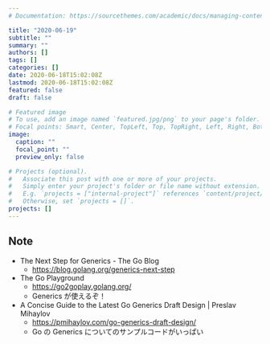```yaml
---
# Documentation: https://sourcethemes.com/academic/docs/managing-content/

title: "2020-06-19"
subtitle: ""
summary: ""
authors: []
tags: []
categories: []
date: 2020-06-18T15:02:08Z
lastmod: 2020-06-18T15:02:08Z
featured: false
draft: false

# Featured image
# To use, add an image named `featured.jpg/png` to your page's folder.
# Focal points: Smart, Center, TopLeft, Top, TopRight, Left, Right, BottomLeft, Bottom, BottomRight.
image:
  caption: ""
  focal_point: ""
  preview_only: false

# Projects (optional).
#   Associate this post with one or more of your projects.
#   Simply enter your project's folder or file name without extension.
#   E.g. `projects = ["internal-project"]` references `content/project/deep-learning/index.md`.
#   Otherwise, set `projects = []`.
projects: []
---
```


## Note

* The Next Step for Generics - The Go Blog
  * https://blog.golang.org/generics-next-step
* The Go Playground
  * https://go2goplay.golang.org/
  * Generics が使えるぞ！
* A Concise Guide to the Latest Go Generics Draft Design | Preslav Mihaylov
  * https://pmihaylov.com/go-generics-draft-design/
  * Go の Generics についてのサンプルコードがいっぱい
